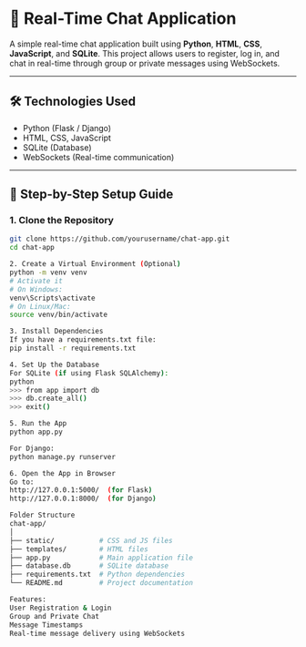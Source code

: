 # 💬 Real-Time Chat Application

A simple real-time chat application built using **Python**, **HTML**, **CSS**, **JavaScript**, and **SQLite**. This project allows users to register, log in, and chat in real-time through group or private messages using WebSockets.

---

## 🛠️ Technologies Used

- Python (Flask / Django)
- HTML, CSS, JavaScript
- SQLite (Database)
- WebSockets (Real-time communication)

---

## 🚀 Step-by-Step Setup Guide

### 1. Clone the Repository

```bash
git clone https://github.com/yourusername/chat-app.git
cd chat-app

2. Create a Virtual Environment (Optional)
python -m venv venv
# Activate it
# On Windows:
venv\Scripts\activate
# On Linux/Mac:
source venv/bin/activate

3. Install Dependencies
If you have a requirements.txt file:
pip install -r requirements.txt

4. Set Up the Database
For SQLite (if using Flask SQLAlchemy):
python
>>> from app import db
>>> db.create_all()
>>> exit()

5. Run the App
python app.py

For Django:
python manage.py runserver

6. Open the App in Browser
Go to:
http://127.0.0.1:5000/  (for Flask)
http://127.0.0.1:8000/  (for Django)

Folder Structure
chat-app/
│
├── static/           # CSS and JS files
├── templates/        # HTML files
├── app.py            # Main application file
├── database.db       # SQLite database
├── requirements.txt  # Python dependencies
└── README.md         # Project documentation

Features:
User Registration & Login
Group and Private Chat
Message Timestamps
Real-time message delivery using WebSockets


